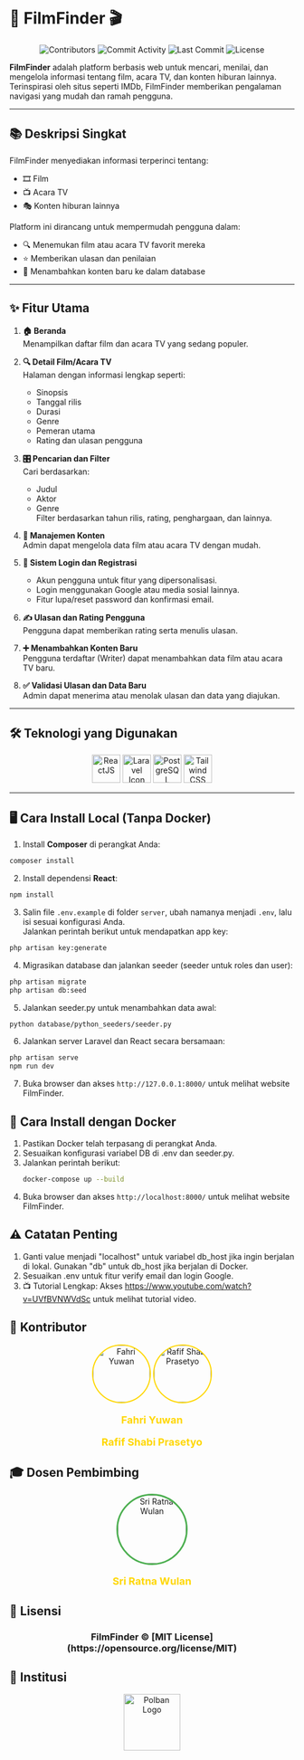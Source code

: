 # 🎥 FilmFinder 🎬  
<div align="center">
  <img src="https://img.shields.io/github/contributors/FahriYuwan/WebsiteFilmFinder?color=red" alt="Contributors" />
  <img src="https://img.shields.io/github/commit-activity/m/FahriYuwan/WebsiteFilmFinder?color=blue" alt="Commit Activity" />
  <img src="https://img.shields.io/github/last-commit/FahriYuwan/WebsiteFilmFinder?color=yellow" alt="Last Commit" />
  <img src="https://img.shields.io/github/license/FahriYuwan/WebsiteFilmFinder?color=orange" alt="License" />
</div>

**FilmFinder** adalah platform berbasis web untuk mencari, menilai, dan mengelola informasi tentang film, acara TV, dan konten hiburan lainnya. Terinspirasi oleh situs seperti IMDb, FilmFinder memberikan pengalaman navigasi yang mudah dan ramah pengguna.  

---

## 📚 **Deskripsi Singkat**  
FilmFinder menyediakan informasi terperinci tentang:  
- 🎞️ Film  
- 📺 Acara TV  
- 🎭 Konten hiburan lainnya  

Platform ini dirancang untuk mempermudah pengguna dalam:  
- 🔍 Menemukan film atau acara TV favorit mereka  
- ⭐ Memberikan ulasan dan penilaian  
- 📝 Menambahkan konten baru ke dalam database  

---

## ✨ **Fitur Utama**  

1. **🏠 Beranda**  
   Menampilkan daftar film dan acara TV yang sedang populer.  

2. **🔍 Detail Film/Acara TV**  
   Halaman dengan informasi lengkap seperti:  
   - Sinopsis  
   - Tanggal rilis  
   - Durasi  
   - Genre  
   - Pemeran utama  
   - Rating dan ulasan pengguna  

3. **🎛️ Pencarian dan Filter**  
   Cari berdasarkan:  
   - Judul  
   - Aktor  
   - Genre  
   Filter berdasarkan tahun rilis, rating, penghargaan, dan lainnya.  

4. **🔧 Manajemen Konten**  
   Admin dapat mengelola data film atau acara TV dengan mudah.  

5. **🔐 Sistem Login dan Registrasi**  
   - Akun pengguna untuk fitur yang dipersonalisasi.  
   - Login menggunakan Google atau media sosial lainnya.  
   - Fitur lupa/reset password dan konfirmasi email.  

6. **✍️ Ulasan dan Rating Pengguna**  
   Pengguna dapat memberikan rating serta menulis ulasan.  

7. **➕ Menambahkan Konten Baru**  
   Pengguna terdaftar (Writer) dapat menambahkan data film atau acara TV baru.  

8. **✅ Validasi Ulasan dan Data Baru**  
   Admin dapat menerima atau menolak ulasan dan data yang diajukan.  

---

## 🛠️ **Teknologi yang Digunakan**  
<div align="center">
  <img src="https://cdn.jsdelivr.net/gh/devicons/devicon/icons/react/react-original.svg" height="50" alt="ReactJS" />  
  <img src="https://upload.wikimedia.org/wikipedia/commons/9/9a/Laravel.svg" alt="Laravel Icon" height="50" /> 
  <img src="https://cdn.jsdelivr.net/gh/devicons/devicon/icons/postgresql/postgresql-original.svg" height="50" alt="PostgreSQL" />  
  <img src="https://cdn.jsdelivr.net/gh/devicons/devicon@latest/icons/tailwindcss/tailwindcss-original.svg" height="50" alt="Tailwind CSS" />  
</div>  

---

## 🖥️ **Cara Install Local (Tanpa Docker)**  

1. Install **Composer** di perangkat Anda:  
  ```bash
  composer install
  ```

2. Install dependensi **React**:  
  ```bash
  npm install
  ```

3. Salin file `.env.example` di folder `server`, ubah namanya menjadi `.env`, lalu isi sesuai konfigurasi Anda.  
  Jalankan perintah berikut untuk mendapatkan app key:  
  ```bash
  php artisan key:generate
  ```

4. Migrasikan database dan jalankan seeder (seeder untuk roles dan user):  
  ```bash
  php artisan migrate
  php artisan db:seed
  ```

5. Jalankan seeder.py untuk menambahkan data awal: 
  ```bash
  python database/python_seeders/seeder.py
  ```

6. Jalankan server Laravel dan React secara bersamaan:  
  ```bash
  php artisan serve
  npm run dev
  ```

7. Buka browser dan akses `http://127.0.0.1:8000/` untuk melihat website FilmFinder.

## 🐋 **Cara Install dengan Docker**  

1. Pastikan Docker telah terpasang di perangkat Anda.
2. Sesuaikan konfigurasi variabel DB di .env dan seeder.py.
3. Jalankan perintah berikut:
    ```bash 
    docker-compose up --build
4. Buka browser dan akses `http://localhost:8000/` untuk melihat website FilmFinder.

## ⚠️ **Catatan Penting**  
1. Ganti value menjadi "localhost" untuk variabel db_host jika ingin berjalan di lokal. Gunakan "db" untuk db_host jika berjalan di Docker.
2. Sesuaikan .env untuk fitur verify email dan login Google.
3. 📺 Tutorial Lengkap:
Akses https://www.youtube.com/watch?v=UVfBVNWVdSc untuk melihat tutorial video.

## 🤝 Kontributor
<div align="center"> <a href="https://github.com/FahriYuwan"> <img src="https://avatars.githubusercontent.com/u/130884349?v=4" width="100" alt="Fahri Yuwan" style="border-radius: 50%; border: 2px solid #ffd700;" /></a> <a href="https://github.com/RafifShabi"> <img src="https://avatars.githubusercontent.com/u/72936629?v=4" width="100" alt="Rafif Shabi Prasetyo" style="border-radius: 50%; border: 2px solid #ffd700;" /> </a> </div>
<div align="center"> <p style="color:#ffd700; font-weight: bold; font-size: 18px;">Fahri Yuwan</p> <p style="color:#ffd700; font-weight: bold; font-size: 18px;">Rafif Shabi Prasetyo</p> </div>

## 🎓 Dosen Pembimbing
<div align="center"> <a href="https://github.com/sriratnawulan123"> <img src="https://avatars.githubusercontent.com/u/148301780?v=4" width="120" alt="Sri Ratna Wulan" style="border-radius: 50%; border: 3px solid #4caf50;" /> </a> <p style="color:#ffd700; font-weight: bold; font-size: 18px;">Sri Ratna Wulan</p> </div>

## 📜 Lisensi
<div align="center"> <h3>FilmFinder ©️ [MIT License](https://opensource.org/license/MIT)</h3> </div>

## 🏢 Institusi
<div align="center"> <img src="https://www.polban.ac.id/wp-content/uploads/2021/11/MASTER-LOGO-POLBAN-SMALL-1.png" height="100" alt="Polban Logo" /> </div> 